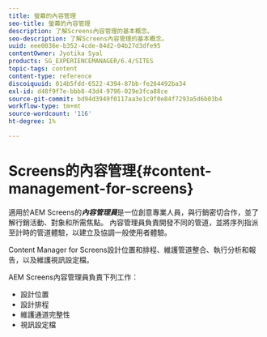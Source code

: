 ```yaml
---
title: 螢幕的內容管理
seo-title: 螢幕的內容管理
description: 了解Screens內容管理的基本概念。
seo-description: 了解Screens內容管理的基本概念。
uuid: eee0036e-b352-4cde-84d2-04b27d3dfe95
contentOwner: Jyotika Syal
products: SG_EXPERIENCEMANAGER/6.4/SITES
topic-tags: content
content-type: reference
discoiquuid: 014b5fdd-6522-4394-87bb-fe264492ba34
exl-id: d48f9f7e-bbb8-43d4-9796-029e3fca88ce
source-git-commit: bd94d3949f0117aa3e1c9f0e84f7293a5d6b03b4
workflow-type: tm+mt
source-wordcount: '116'
ht-degree: 1%

---
```


# Screens的內容管理{#content-management-for-screens}

適用於AEM Screens的&#x200B;***內容管理員***&#x200B;是一位創意專業人員，與行銷密切合作，並了解行銷活動、對象和所需焦點。 內容管理員負責開發不同的管道，並將序列指派至計時的管道體驗，以建立及協調一般使用者體驗。

Content Manager for Screens設計位置和排程、維護管道整合、執行分析和報告，以及維護視訊設定檔。

AEM Screens內容管理員負責下列工作：

* 設計位置
* 設計排程
* 維護通道完整性
* 視訊設定檔
